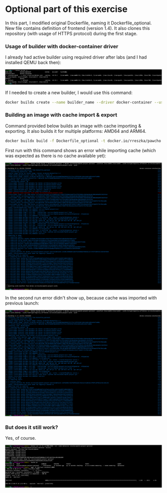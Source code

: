 # Optional part of this exercise

In this part, I modified original Dockerfile, naming it Dockerfile_optional. New file contains definition of frontend (version 1.4). It also clones this repository (with usage of HTTPS protocol) during the first stage.

### Usage of builder with docker-container driver

I already had active builder using required driver after labs (and I had installed QEMU back then):

![Builders list - screenshot](./preview/optional/container-builder.png)

If I needed to create a new builder, I would use this command:

```sh
docker buildx create --name builder_name --driver docker-container --use --bootstrap
```

### Building an image with cache import & export

Command provided below builds an image with cache importing & exporting. It also builds it for multiple platforms: AMD64 and ARM64.

```sh
docker buildx build -f Dockerfile_optional -t docker.io/rreszka/pawcho:project-optional --platform linux/amd64,linux/arm64 --cache-to=type=registry,ref=docker.io/rreszka/pawcho:project-cache,mode=max --cache-from=type=registry,ref=docker.io/rreszka/pawcho:project-cache --push .
```

First run with this command shows an error while importing cache (which was expected as there is no cache available yet):

![First build run - screenshot](./preview/optional/first-build.png)

In the second run error didn't show up, because cache was imported with previous launch:

![Second build run - screenshot](./preview/optional/second-build.png)

### But does it still work?

Yes, of course.

![Check if new image works properly - screenshot](./preview/optional/container-check.png)